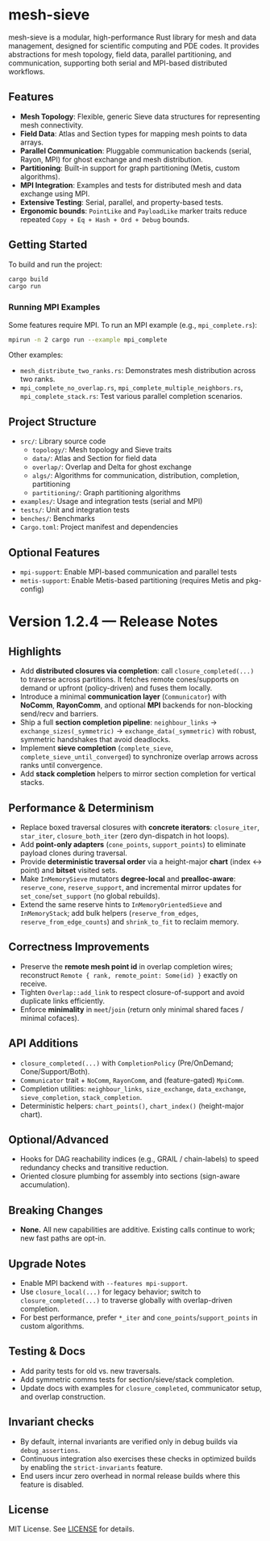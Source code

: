 # mesh-sieve

mesh-sieve is a modular, high-performance Rust library for mesh and data management, designed for scientific computing and PDE codes. It provides abstractions for mesh topology, field data, parallel partitioning, and communication, supporting both serial and MPI-based distributed workflows.

## Features
- **Mesh Topology**: Flexible, generic Sieve data structures for representing mesh connectivity.
- **Field Data**: Atlas and Section types for mapping mesh points to data arrays.
- **Parallel Communication**: Pluggable communication backends (serial, Rayon, MPI) for ghost exchange and mesh distribution.
- **Partitioning**: Built-in support for graph partitioning (Metis, custom algorithms).
- **MPI Integration**: Examples and tests for distributed mesh and data exchange using MPI.
- **Extensive Testing**: Serial, parallel, and property-based tests.
- **Ergonomic bounds**: `PointLike` and `PayloadLike` marker traits reduce repeated `Copy + Eq + Hash + Ord + Debug` bounds.

## Getting Started

To build and run the project:

```sh
cargo build
cargo run
```

### Running MPI Examples

Some features require MPI. To run an MPI example (e.g., `mpi_complete.rs`):

```sh
mpirun -n 2 cargo run --example mpi_complete
```

Other examples:
- `mesh_distribute_two_ranks.rs`: Demonstrates mesh distribution across two ranks.
- `mpi_complete_no_overlap.rs`, `mpi_complete_multiple_neighbors.rs`, `mpi_complete_stack.rs`: Test various parallel completion scenarios.

## Project Structure
- `src/`: Library source code
  - `topology/`: Mesh topology and Sieve traits
  - `data/`: Atlas and Section for field data
  - `overlap/`: Overlap and Delta for ghost exchange
  - `algs/`: Algorithms for communication, distribution, completion, partitioning
  - `partitioning/`: Graph partitioning algorithms
- `examples/`: Usage and integration tests (serial and MPI)
- `tests/`: Unit and integration tests
- `benches/`: Benchmarks
- `Cargo.toml`: Project manifest and dependencies

## Optional Features
- `mpi-support`: Enable MPI-based communication and parallel tests
- `metis-support`: Enable Metis-based partitioning (requires Metis and pkg-config)

# Version 1.2.4 — Release Notes

## Highlights

* Add **distributed closures via completion**: call `closure_completed(...)` to traverse across partitions. It fetches remote cones/supports on demand or upfront (policy-driven) and fuses them locally.
* Introduce a minimal **communication layer** (`Communicator`) with **NoComm**, **RayonComm**, and optional **MPI** backends for non-blocking send/recv and barriers.
* Ship a full **section completion pipeline**: `neighbour_links` → `exchange_sizes(_symmetric)` → `exchange_data(_symmetric)` with robust, symmetric handshakes that avoid deadlocks.
* Implement **sieve completion** (`complete_sieve`, `complete_sieve_until_converged`) to synchronize overlap arrows across ranks until convergence.
* Add **stack completion** helpers to mirror section completion for vertical stacks.

## Performance & Determinism

* Replace boxed traversal closures with **concrete iterators**: `closure_iter`, `star_iter`, `closure_both_iter` (zero dyn-dispatch in hot loops).
* Add **point-only adapters** (`cone_points`, `support_points`) to eliminate payload clones during traversal.
* Provide **deterministic traversal order** via a height-major **chart** (index ↔ point) and **bitset** visited sets.
* Make `InMemorySieve` mutators **degree-local** and **prealloc-aware**: `reserve_cone`, `reserve_support`, and incremental mirror updates for `set_cone`/`set_support` (no global rebuilds).
* Extend the same reserve hints to `InMemoryOrientedSieve` and `InMemoryStack`; add bulk helpers (`reserve_from_edges`, `reserve_from_edge_counts`) and `shrink_to_fit` to reclaim memory.

## Correctness Improvements

* Preserve the **remote mesh point id** in overlap completion wires; reconstruct `Remote { rank, remote_point: Some(id) }` exactly on receive.
* Tighten `Overlap::add_link` to respect closure-of-support and avoid duplicate links efficiently.
* Enforce **minimality** in `meet`/`join` (return only minimal shared faces / minimal cofaces).

## API Additions

* `closure_completed(...)` with `CompletionPolicy` (Pre/OnDemand; Cone/Support/Both).
* `Communicator` trait + `NoComm`, `RayonComm`, and (feature-gated) `MpiComm`.
* Completion utilities: `neighbour_links`, `size_exchange`, `data_exchange`, `sieve_completion`, `stack_completion`.
* Deterministic helpers: `chart_points()`, `chart_index()` (height-major chart).

## Optional/Advanced

* Hooks for DAG reachability indices (e.g., GRAIL / chain-labels) to speed redundancy checks and transitive reduction.
* Oriented closure plumbing for assembly into sections (sign-aware accumulation).

## Breaking Changes

* **None.** All new capabilities are additive. Existing calls continue to work; new fast paths are opt-in.

## Upgrade Notes

* Enable MPI backend with `--features mpi-support`.
* Use `closure_local(...)` for legacy behavior; switch to `closure_completed(...)` to traverse globally with overlap-driven completion.
* For best performance, prefer `*_iter` and `cone_points`/`support_points` in custom algorithms.

## Testing & Docs

* Add parity tests for old vs. new traversals.
* Add symmetric comms tests for section/sieve/stack completion.
* Update docs with examples for `closure_completed`, communicator setup, and overlap construction.

## Invariant checks

- By default, internal invariants are verified only in debug builds via `debug_assertions`.
- Continuous integration also exercises these checks in optimized builds by enabling the `strict-invariants` feature.
- End users incur zero overhead in normal release builds where this feature is disabled.

## License
MIT License. See [LICENSE](LICENSE) for details.
